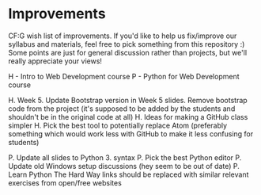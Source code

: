 # Improvements
CF:G wish list of improvements. If you'd like to help us fix/improve our syllabus and materials, feel free to pick something from this repository :) Some points are just for general discussion rather than projects, but we'll really appreciate your views!

H - Intro to Web Development course 
P - Python for Web Development course

H. Week 5. Update Bootstrap version in Week 5 slides. Remove bootstrap code from the project (it's supposed to be added by the students and shouldn't be in the original code at all)
H. Ideas for making a GitHub class simpler
H. Pick the best tool to potentially replace Atom (preferably something which would work less with GitHub to make it less confusing for students)



P. Update all slides to Python 3. syntax
P. Pick the best Python editor
P. Update old Windows setup discussions (hey seem to be out of date)
P. Learn Python The Hard Way links should be replaced with similar relevant exercises from open/free websites
